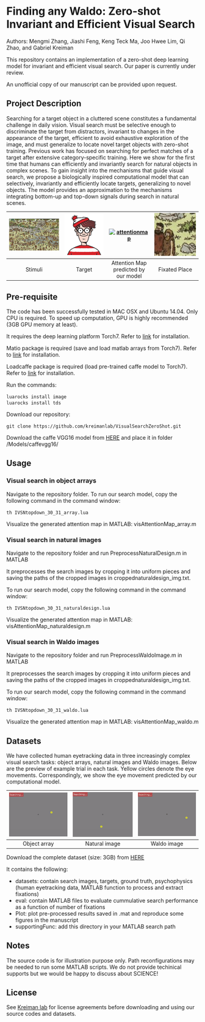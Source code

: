 # Finding any Waldo: Zero-shot Invariant and Efficient Visual Search 

Authors: Mengmi Zhang, Jiashi Feng, Keng Teck Ma, Joo Hwee Lim, Qi Zhao, and Gabriel Kreiman

This repository contains an implementation of a zero-shot deep learning model for invariant and efficient visual search. Our paper is currently under review.

An unofficial copy of our manuscript can be provided upon request.

## Project Description

Searching for a target object in a cluttered scene constitutes a fundamental challenge in daily vision. Visual search must be selective enough to discriminate the target from distractors, invariant to changes in the appearance of the target, efficient to avoid exhaustive exploration of the image, and must generalize to locate novel target objects with zero-shot training. Previous work has focused on searching for perfect matches of a target after extensive category-specific training. Here we show for the first time that humans can efficiently and invariantly search for natural objects in complex scenes. To gain insight into the mechanisms that guide visual search, we propose a biologically inspired computational model that can selectively, invariantly and efficiently locate targets, generalizing to novel objects. The model provides an approximation to the mechanisms integrating bottom-up and top-down signals during search in natural scenes.


| [![Stimuli](sampleimg/cropped_2_1.jpg)](sampleimg/cropped_2_1.jpg)  | [![Target](sampleimg/waldo.JPG)](sampleimg/waldo.JPG) |[![attentionmap](GIF/AM.gif)](GIF/AM.gif)  | [![fixatedplace](GIF/FP.gif)](GIF/FP.gif) |
|:---:|:---:|:---:|:---:|
| Stimuli | Target | Attention Map predicted by our model | Fixated Place | 

## Pre-requisite

The code has been successfully tested in MAC OSX and Ubuntu 14.04. Only CPU is required. To speed up computation, GPU is highly recommended (3GB GPU memory at least). 

It requires the deep learning platform Torch7. Refer to [link](http://torch.ch/docs/getting-started.html) for installation.  

Matio package is required (save and load matlab arrays from Torch7). Refer to [link](https://github.com/soumith/matio-ffi.torch) for installation.

Loadcaffe package is required (load pre-trained caffe model to Torch7). Refer to [link](https://github.com/szagoruyko/loadcaffe) for installation.

Run the commands:
```
luarocks install image
luarocks install tds
```
Download our repository:
```
git clone https://github.com/kreimanlab/VisualSearchZeroShot.git
```

Download the caffe VGG16 model from [HERE](https://drive.google.com/open?id=1AEJse0liaT8uJoLmImqhyJN2y2_6mDsJ) and place it in folder /Models/caffevgg16/

## Usage

### Visual search in object arrays

Navigate to the repository folder. To run our search model, copy the following command in the command window:
```
th IVSNtopdown_30_31_array.lua
```
Visualize the generated attention map in MATLAB: visAttentionMap_array.m

### Visual search in natural images

Navigate to the repository folder and run PreprocessNaturalDesign.m in MATLAB

It preprocesses the search images by cropping it into uniform pieces and saving the paths of the cropped images in croppednaturaldesign_img.txt.

To run our search model, copy the following command in the command window:
```
th IVSNtopdown_30_31_naturaldesign.lua
```
Visualize the generated attention map in MATLAB: visAttentionMap_naturaldesign.m

### Visual search in Waldo images

Navigate to the repository folder and run PreprocessWaldoImage.m in MATLAB

It preprocesses the search images by cropping it into uniform pieces and saving the paths of the cropped images in croppednaturaldesign_img.txt.

To run our search model, copy the following command in the command window:
```
th IVSNtopdown_30_31_waldo.lua
```
Visualize the generated attention map in MATLAB: visAttentionMap_waldo.m

## Datasets

We have collected human eyetracking data in three increasingly complex visual search tasks: object arrays, natural images and Waldo images. Below are the preview of example trial in each task. Yellow circles denote the eye movements. Correspondingly, we show the eye movement predicted by our computational model.

| [![Objectarray](GIF/array_6.gif)](GIF/array_6.gif)  | [![Naturalimage](GIF/naturaldesign_21_subj1.gif)](GIF/naturaldesign_21_subj1.gif) |[![Waldoimage](GIF/waldo_31_subj1.gif)](GIF/waldo_31_subj1.gif)  |
|:---:|:---:|:---:|
| Object array | Natural image | Waldo image |

Download the complete dataset (size: 3GB) from [HERE](https://drive.google.com/open?id=19mZ759OlUca-WSodPbHRncnFTH02yi3i)

It contains the following:
- datasets: contain search images, targets, ground truth, psychophysics (human eyetracking data, MATLAB function to process and extract fixations)
- eval: contain MATLAB files to evaluate cummulative search performance as a function of number of fixations
- Plot: plot pre-processed results saved in .mat and reproduce some figures in the manuscript
- supportingFunc: add this directory in your MATLAB search path
   
## Notes

The source code is for illustration purpose only. Path reconfigurations may be needed to run some MATLAB scripts. We do not provide techinical supports but we would be happy to discuss about SCIENCE!

## License

See [Kreiman lab](http://klab.tch.harvard.edu/code/license_agreement.pdf) for license agreements before downloading and using our source codes and datasets.
